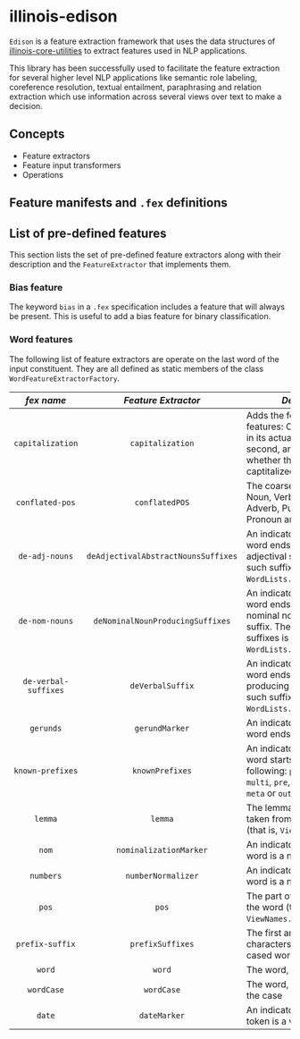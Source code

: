 # illinois-edison

`Edison` is a feature extraction framework that uses the data structures of [illinois-core-utilities](..`core-utilities`README.md)
to extract features used in NLP applications.

This library has been successfully used to facilitate the feature extraction for several higher level
NLP applications like semantic role labeling, coreference
resolution, textual entailment, paraphrasing and relation
extraction which use information across several views over text to
make a decision.



## Concepts
   - Feature extractors
   - Feature input transformers
   - Operations

## Feature manifests and `.fex` definitions

## List of pre-defined features

This section lists the set of pre-defined feature extractors along
with their description and the `FeatureExtractor` that implements
them.

### Bias feature
The keyword `bias` in a `.fex` specification includes a feature
that will always be present. This is useful to add a bias feature
for binary classification.

### Word features
The following list of feature extractors are operate on the last
word of the input constituent. They are all defined as static
members of the class `WordFeatureExtractorFactory`.
  

| *fex name*           | *Feature Extractor*                 | *Description*                                                           |
|:--------------------:|:-----------------------------------:|-------------------------------------------------------------------------|
| `capitalization`     | `capitalization`                    | Adds the following two features: One with the word in its actual case, and the second, an indicator for whether the word is captitalized   |
| `conflated-pos`      | `conflatedPOS`                      | The coarse POS tag (one of Noun, Verb, Adjective, Adverb, Punctuation, Pronoun and Other) |
| `de-adj-nouns`       | `deAdjectivalAbstractNounsSuffixes` | An indicator for whether the word ends with a de- adjectival suffix. The list of such suffixes is in `WordLists.DE_ADJ_SUFFIXES`. |
| `de-nom-nouns`       | `deNominalNounProducingSuffixes`    | An indicator for whether the word ends with a de- nominal noun producing suffix. The list of such suffixes is in `WordLists.DENOM_SUFFIXES`.                       |
| `de-verbal-suffixes` | `deVerbalSuffix`                    | An indicator for whether the word ends with a de- verbal producing suffix. The list of such suffixes is in `WordLists.DE_VERB_SUFFIXES`.  |
| `gerunds`            | `gerundMarker`                      | An indicator for whether the word ends with an `-ing`.                  |
| `known-prefixes`     | `knownPrefixes`                     | An indicator for whether the word starts with one of the following: `poly`, `ultra`, `post`, `multi`, `pre`, `fore`, `ante`, `pro`, `meta` or `out`                    |
| `lemma`              | `lemma`                             | The lemma of the word, taken from the LEMMA view (that is, `ViewNames.LEMMA`)  |
| `nom`                | `nominalizationMarker`              | An indicator for whether the word is a nominalization                   |
| `numbers`            | `numberNormalizer`                  | An indicator for whether the word is a number                           |
| `pos`                | `pos`                               | The part of speech tag of the word (taken  from `ViewNames.POS`)  |
| `prefix-suffix`      | `prefixSuffixes`                    | The first and last two, three characters in the lower cased word |
| `word`               | `word`                              | The word, lower cased                                                   |
| `wordCase`           | `wordCase`                          | The word, without changing the case                                     |
| `date`               | `dateMarker`                        | An indicator for whether the token is a valid date                      |


